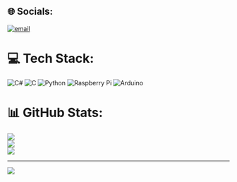 
## 🌐 Socials:
[![email](https://img.shields.io/badge/Email-D14836?logo=gmail&logoColor=white)](mailto:parsamotarjemzadeh@gmail.com) 

# 💻 Tech Stack:
![C#](https://img.shields.io/badge/c%23-%23239120.svg?style=for-the-badge&logo=csharp&logoColor=white) ![C](https://img.shields.io/badge/c-%2300599C.svg?style=for-the-badge&logo=c&logoColor=white) ![Python](https://img.shields.io/badge/python-3670A0?style=for-the-badge&logo=python&logoColor=ffdd54) ![Raspberry Pi](https://img.shields.io/badge/-Raspberry_Pi-C51A4A?style=for-the-badge&logo=Raspberry-Pi) ![Arduino](https://img.shields.io/badge/-Arduino-00979D?style=for-the-badge&logo=Arduino&logoColor=white)
# 📊 GitHub Stats:
![](https://github-readme-stats.vercel.app/api?username=parsamotarjemzadeh&theme=dark&hide_border=false&include_all_commits=true&count_private=true)<br/>
![](https://nirzak-streak-stats.vercel.app/?user=parsamotarjemzadeh&theme=dark&hide_border=false)<br/>
![](https://github-readme-stats.vercel.app/api/top-langs/?username=parsamotarjemzadeh&theme=dark&hide_border=false&include_all_commits=true&count_private=true&layout=compact)

---
[![](https://visitcount.itsvg.in/api?id=parsamotarjemzadeh&icon=0&color=0)](https://visitcount.itsvg.in)

<!-- Proudly created with GPRM ( https://gprm.itsvg.in ) -->
